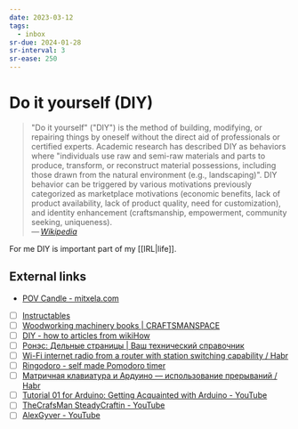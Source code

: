 ```yaml
---
date: 2023-03-12
tags:
  - inbox
sr-due: 2024-01-28
sr-interval: 3
sr-ease: 250
---
```


# Do it yourself (DIY)

> "Do it yourself" ("DIY") is the method of building, modifying, or repairing
> things by oneself without the direct aid of professionals or certified
> experts. Academic research has described DIY as behaviors where "individuals
> use raw and semi-raw materials and parts to produce, transform, or reconstruct
> material possessions, including those drawn from the natural environment
> (e.g., landscaping)". DIY behavior can be triggered by various motivations
> previously categorized as marketplace motivations (economic benefits, lack of
> product availability, lack of product quality, need for customization), and
> identity enhancement (craftsmanship, empowerment, community seeking,
> uniqueness).\
> — <cite>[Wikipedia](https://en.wikipedia.org/wiki/Do_it_yourself)</cite>

For me DIY is important part of my [[IRL|life]].

## External links

- [POV Candle - mitxela.com](https://mitxela.com/projects/candle)

- [ ] [Instructables](https://www.instructables.com/)
- [ ] [Woodworking machinery books | CRAFTSMANSPACE](http://www.craftsmanspace.com/free-patterns/band-patterns.html)
- [ ] [DIY - how to articles from wikiHow](https://www.wikihow.com/Category:DIY)
- [ ] [Ронэс: Дельные страницы | Ваш технический справочник](http://rones.su/)
- [ ] [Wi-Fi internet radio from a router with station switching capability / Habr](https://habr.com/en/articles/754150/)
- [ ] [Ringodoro - self made Pomodoro timer](https://blog.pendowski.com/ringodoro-self-made-pomodoro-timer/)
- [ ] [Матричная клавиатура и Ардуино — использование прерываний / Habr](https://habr.com/en/articles/664892/)
- [ ] [Tutorial 01 for Arduino: Getting Acquainted with Arduino - YouTube](https://www.youtube.com/watch?v=fCxzA9_kg6s)
- [ ] [TheCrafsMan SteadyCraftin - YouTube](https://www.youtube.com/@TheCrafsMan/videos)
- [ ] [AlexGyver - YouTube](https://www.youtube.com/@AlexGyverShow/videos)
